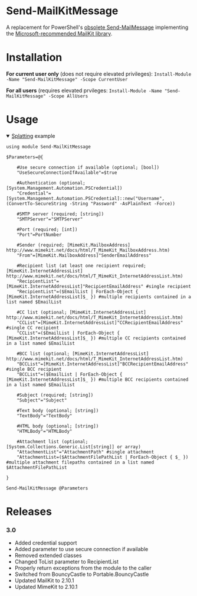 # Send-MailKitMessage

A replacement for PowerShell's [obsolete Send-MailMessage](https://docs.microsoft.com/en-us/powershell/module/microsoft.powershell.utility/send-mailmessage?view=powershell-7.1#description) implementing the [Microsoft-recommended MailKit library](https://docs.microsoft.com/en-us/dotnet/api/system.net.mail.smtpclient?view=net-5.0#remarks).

# Installation  

**For current user only** (does not require elevated privileges): ```Install-Module -Name "Send-MailKitMessage" -Scope CurrentUser```  
 
**For all users** (requires elevated prvileges: ```Install-Module -Name "Send-MailKitMessage" -Scope AllUsers```  

# Usage

<details open>
 <summary><a href="https://docs.microsoft.com/en-us/powershell/module/microsoft.powershell.core/about/about_splatting?view=powershell-7.1">Splatting</a> example</summary>
  
```
using module Send-MailKitMessage

$Parameters=@{

    #Use secure connection if available (optional; [bool])
    "UseSecureConnectionIfAvailable"=$true

    #Authentication (optional; [System.Management.Automation.PSCredential])
    "Credential"=[System.Management.Automation.PSCredential]::new("Username", (ConvertTo-SecureString -String "Password" -AsPlainText -Force))

    #SMTP server (required; [string])
    "SMTPServer"="SMTPServer"

    #Port (required; [int])
    "Port"=PortNumber

    #Sender (required; [MimeKit.MailboxAddress] http://www.mimekit.net/docs/html/T_MimeKit_MailboxAddress.htm)
    "From"=[MimeKit.MailboxAddress]"SenderEmailAddress"

    #Recipient list (at least one recipient required; [MimeKit.InternetAddressList] http://www.mimekit.net/docs/html/T_MimeKit_InternetAddressList.htm)
    "RecipientList"=[MimeKit.InternetAddressList]"RecipientEmailAddress" #single recipient
    "RecipientList"=($EmailList | ForEach-Object { [MimeKit.InternetAddressList]$_ }) #multiple recipients contained in a list named $EmailList

    #CC list (optional; [MimeKit.InternetAddressList] http://www.mimekit.net/docs/html/T_MimeKit_InternetAddressList.htm)
    "CCList"=[MimeKit.InternetAddressList]"CCRecipientEmailAddress" #single CC recipient
    "CCList"=($EmailList | ForEach-Object { [MimeKit.InternetAddressList]$_ }) #multiple CC recipients contained in a list named $EmailList

    #BCC list (optional; [MimeKit.InternetAddressList] http://www.mimekit.net/docs/html/T_MimeKit_InternetAddressList.htm)
    "BCCList"=[MimeKit.InternetAddressList]"BCCRecipientEmailAddress" #single BCC recipient
    "BCCList"=($EmailList | ForEach-Object { [MimeKit.InternetAddressList]$_ }) #multiple BCC recipients contained in a list named $EmailList
    
    #Subject (required; [string])
    "Subject"="Subject"
    
    #Text body (optional; [string])
    "TextBody"="TextBody"
    
    #HTML body (optional; [string])
    "HTMLBody"="HTMLBody"
    
    #Attachment list (optional; [System.Collections.Generic.List[string]] or array)
    "AttachmentList"="AttachmentPath" #single attachment
    "AttachmentList=($AttachmentFilePathList | ForEach-Object { $_ }) #multiple attachment filepaths contained in a list named $AttachmentFilePathList

}

Send-MailKitMessage @Parameters
```
  
</details>




# Releases
### 3.0
* Added credential support
* Added parameter to use secure connection if available
* Removed extended classes
* Changed ToList parameter to RecipientList
* Properly return exceptions from the module to the caller
* Switched from BouncyCastle to Portable.BouncyCastle
* Updated MailKit to 2.10.1
* Updated MimeKit to 2.10.1
